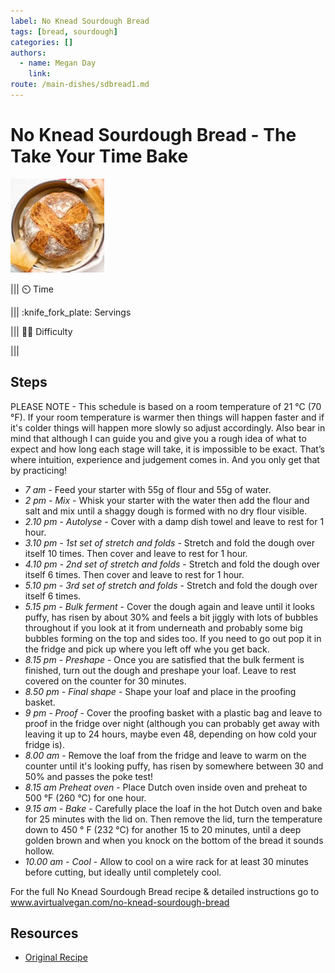 ```yaml
---
label: No Knead Sourdough Bread
tags: [bread, sourdough]
categories: []
authors:
  - name: Megan Day
    link: 
route: /main-dishes/sdbread1.md
---
```



# No Knead Sourdough Bread - The Take Your Time Bake
![](/static/banners/bread1.jpg)

||| :timer_clock: Time

||| :knife_fork_plate: Servings

||| :cook: Difficulty

|||

## Steps

PLEASE NOTE - This schedule is based on a room temperature of 21 °C (70 °F). If your room temperature is warmer then things will happen faster and if it's colder things will happen more slowly so adjust accordingly. Also bear in mind that although I can guide you and give you a rough idea of what to expect and how long each stage will take, it is impossible to be exact. That’s where intuition, experience and judgement comes in. And you only get that by practicing!

 - *7 am* - Feed your starter with 55g of flour and 55g of water. 
 - *2 pm - Mix* - Whisk your starter with the water then add the flour and salt and mix until a shaggy dough is formed with no dry flour visible.
 - *2.10 pm - Autolyse* - Cover with a damp dish towel and leave to rest for 1 hour.
 - *3.10 pm - 1st set of stretch and folds* - Stretch and fold the dough over itself 10 times. Then cover and leave to rest for 1 hour.
 - *4.10 pm - 2nd set of stretch and folds* - Stretch and fold the dough over itself 6 times. Then cover and leave to rest for 1 hour.
 - *5.10 pm - 3rd set of stretch and folds* - Stretch and fold the dough over itself 6 times.
 - *5.15 pm - Bulk ferment* - Cover the dough again and leave until it looks puffy, has risen by about 30% and feels a bit jiggly with lots of bubbles throughout if you look at it from underneath and probably some big bubbles forming on the top and sides too. If you need to go out pop it in the fridge and pick up where you left off whe you get back.
 - *8.15 pm - Preshape* - Once you are satisfied that the bulk ferment is finished, turn out the dough and preshape your loaf. Leave to rest covered on the counter for 30 minutes.
 - *8.50 pm - Final shape* - Shape your loaf and place in the proofing basket.
 - *9 pm - Proof* - Cover the proofing basket with a plastic bag and leave to proof in the fridge over night (although you can probably get away with leaving it up to 24 hours, maybe even 48, depending on how cold your fridge is).
 - *8.00 am* - Remove the loaf from the fridge and leave to warm on the counter until it's looking puffy, has risen by somewhere between 30 and 50% and passes the poke test!
 - *8.15 am Preheat oven* - Place Dutch oven inside oven and preheat to 500 °F (260 °C) for one hour.
 - *9.15 am - Bake* - Carefully place the loaf in the hot Dutch oven and bake for 25 minutes with the lid on. Then remove the lid, turn the temperature down to 450 ° F (232 °C) for another 15 to 20 minutes, until a deep golden brown and when you knock on the bottom of the bread it sounds hollow. 
 - *10.00 am - Cool* - Allow to cool on a wire rack for at least 30 minutes before cutting, but
ideally until completely cool.

For the full No Knead Sourdough Bread recipe & detailed instructions go to www.avirtualvegan.com/no-knead-sourdough-bread

## Resources 
 - [Original Recipe](https://avirtualvegan.com/wp-content/uploads/2020/05/Sourdough-Bread-Schedule-Download.pdf)






